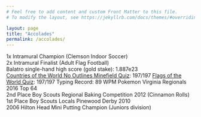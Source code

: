 ```yaml
---
# Feel free to add content and custom Front Matter to this file.
# To modify the layout, see https://jekyllrb.com/docs/themes/#overriding-theme-defaults

layout: page
title: "Accolades"
permalink: /accolades/
---
```


1x Intramural Champion (Clemson Indoor Soccer) \
2x Intramural Finalist (Adult Flag Football) \
Balatro single-hand high score (gold stake): 1.887e23 \
[Countries of the World No Outlines Minefield Quiz](https://www.sporcle.com/games/teedslaststand/world-no-outlines-minefield): 197/197
[Flags of the World Quiz](https://www.sporcle.com/games/g/worldflags): 197/197
Typing Record: 89 WPM
Pokemon Virginia Regionals 2016 Top 64 \
2nd Place Boy Scouts Regional Baking Competition 2012 (Cinnamon Rolls) \
1st Place Boy Scouts Locals Pinewood Derby 2010 \
2006 Hilton Head Mini Putting Champion (Juniors division)
